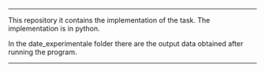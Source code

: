 -----------------------------------------------------------------------------------------------------------------------------------------------------------------


This repository it contains the implementation of the task. The implementation is in python.

In the date_experimentale folder there are the output data obtained after running the program.


-------------------------------------------------------------------------------------------------------------------------------------------------------------------
